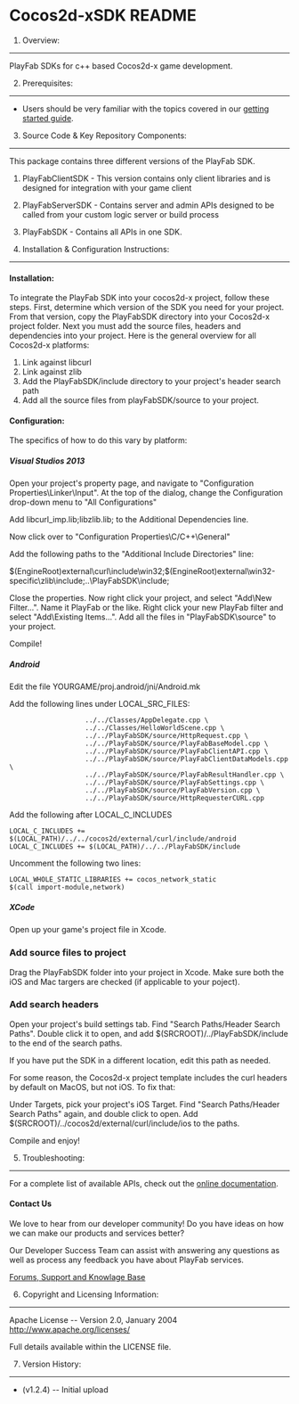 Cocos2d-xSDK README
========
1. Overview:
----
PlayFab SDKs for c++ based Cocos2d-x game development.

2. Prerequisites:
----
* Users should be very familiar with the topics covered in our [getting started guide](https://playfab.com/getting-started).

3. Source Code & Key Repository Components:
----
This package contains three different versions of the PlayFab SDK. 

1. PlayFabClientSDK - This version contains only client libraries and is designed for integration with your game client
2. PlayFabServerSDK - Contains server and admin APIs designed to be called from your custom logic server or build process
3. PlayFabSDK - Contains all APIs in one SDK.

4. Installation & Configuration Instructions:
----
#### Installation:
To integrate the PlayFab SDK into your cocos2d-x project, follow these steps. First, determine which version of the SDK you need for your project. From that version, copy the PlayFabSDK directory into your Cocos2d-x project folder. Next you must add the source files, headers and dependencies into your project. Here is the general overview for all Cocos2d-x platforms:

1. Link against libcurl
2. Link against zlib
3. Add the PlayFabSDK/include directory to your project's header search path
4. Add all the source files from playFabSDK/source to your project.

#### Configuration:
The specifics of how to do this vary by platform:

##### Visual Studios 2013

Open your project's property page, and navigate to "Configuration Properties\Linker\Input". At the top of the dialog, change the Configuration drop-down menu to "All Configurations"

Add libcurl_imp.lib;libzlib.lib; to the Additional Dependencies line.

Now click over to "Configuration Properties\C/C++\General"

Add the following paths to the "Additional Include Directories" line:

$(EngineRoot)external\curl\include\win32;$(EngineRoot)external\win32-specific\zlib\include;..\PlayFabSDK\include;

Close the properties. Now right click your project, and select "Add\New Filter...". Name it PlayFab or the like. Right click your new PlayFab filter and select "Add\Existing Items...". Add all the files in "PlayFabSDK\source" to your project.

Compile!

##### Android

Edit the file YOURGAME/proj.android/jni/Android.mk

Add the following lines under LOCAL_SRC_FILES:

```
                   ../../Classes/AppDelegate.cpp \
                   ../../Classes/HelloWorldScene.cpp \
				   ../../PlayFabSDK/source/HttpRequest.cpp \
				   ../../PlayFabSDK/source/PlayFabBaseModel.cpp \
				   ../../PlayFabSDK/source/PlayFabClientAPI.cpp \
				   ../../PlayFabSDK/source/PlayFabClientDataModels.cpp \
				   ../../PlayFabSDK/source/PlayFabResultHandler.cpp \
				   ../../PlayFabSDK/source/PlayFabSettings.cpp \
				   ../../PlayFabSDK/source/PlayFabVersion.cpp \
				   ../../PlayFabSDK/source/HttpRequesterCURL.cpp
```

Add the following after LOCAL_C_INCLUDES

```
LOCAL_C_INCLUDES += $(LOCAL_PATH)/../../cocos2d/external/curl/include/android
LOCAL_C_INCLUDES += $(LOCAL_PATH)/../../PlayFabSDK/include
```

Uncomment the following two lines:

```
LOCAL_WHOLE_STATIC_LIBRARIES += cocos_network_static
$(call import-module,network)
```

##### XCode

Open up your game's project file in Xcode. 

### Add source files to project

Drag the PlayFabSDK folder into your project in Xcode. Make sure both the iOS and Mac targers are checked (if applicable to your poject).

### Add search headers

Open your project's build settings tab. Find "Search Paths/Header Search Paths". Double click it to open, and add $(SRCROOT)/../PlayFabSDK/include to the end of the search paths.

If you have put the SDK in a different location, edit this path as needed.

For some reason, the Cocos2d-x project template includes the curl headers by default on MacOS, but not iOS. To fix that:

Under Targets, pick your project's iOS Target. Find "Search Paths/Header Search Paths" again, and double click to open. Add $(SRCROOT)/../cocos2d/external/curl/include/ios to the paths.

Compile and enjoy!

5. Troubleshooting:
----
For a complete list of available APIs, check out the [online documentation](http://api.playfab.com/Documentation/).

#### Contact Us
We love to hear from our developer community! 
Do you have ideas on how we can make our products and services better? 

Our Developer Success Team can assist with answering any questions as well as process any feedback you have about PlayFab services.

[Forums, Support and Knowlage Base](https://support.playfab.com/support/home)


6. Copyright and Licensing Information:
----
  Apache License -- 
  Version 2.0, January 2004
  http://www.apache.org/licenses/

  Full details available within the LICENSE file.

7. Version History:
----
* (v1.2.4) -- Initial upload
